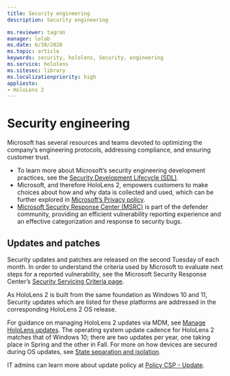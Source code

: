 ```yaml
---
title: Security engineering
description: Security engineering

ms.reviewer: tagran
manager: lolab
ms.date: 6/30/2020
ms.topic: article
keywords: security, hololens, Security, engineering
ms.service: hololens
ms.sitesec: library
ms.localizationpriority: high
appliesto:
- HoloLens 2
---
```


# Security engineering

Microsoft has several resources and teams devoted to optimizing the company’s engineering protocols, addressing compliance, and ensuring customer trust.

- To learn more about Microsoft’s security engineering development practices, see the [Security Development Lifecycle (SDL)](https://www.microsoft.com/securityengineering/sdl).
- Microsoft, and therefore HoloLens 2, empowers customers to make choices about how and why data is collected and used, which can be further explored in [Microsoft’s Privacy policy](https://privacy.microsoft.com/).
- [Microsoft Security Response Center (MSRC)](https://www.microsoft.com/msrc) is part of the defender community, providing an efficient vulnerability reporting experience and an effective categorization and response to security bugs.

## Updates and patches

Security updates and patches are released on the second Tuesday of each month. In order to understand the criteria used by Microsoft to evaluate next steps for a reported vulnerability, see the Microsoft Security Response Center’s [Security Servicing Criteria page](https://www.microsoft.com/msrc/windows-security-servicing-criteria).

As HoloLens 2 is built from the same foundation as Windows 10 and 11, Security updates which are listed for these platforms are addressed in the corresponding HoloLens 2 OS release.

For guidance on managing HoloLens 2 updates via MDM, see [Manage HoloLens updates](hololens-updates.md). The operating system update cadence for HoloLens 2 matches that of Windows 10; there are two updates per year, one taking place in Spring and the other in Fall. For more on how devices are secured during OS updates, see [State separation and isolation](security-state-separation-isolation.md).

IT admins can learn more about update policy at [Policy CSP - Update](/windows/client-management/mdm/policy-csp-update).
